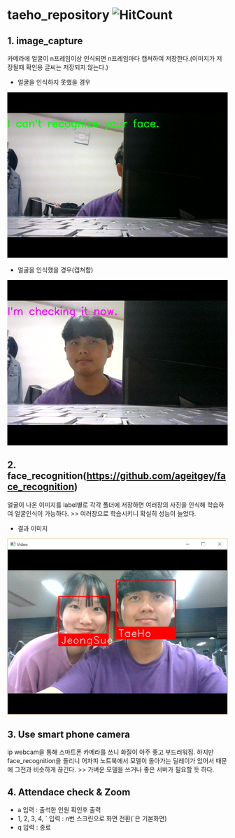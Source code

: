 # taeho_repository ![HitCount](http://hits.dwyl.com/KHU-Face-ID/taeho_repository.svg)

## 1. image_capture

카메라에 얼굴이 n프레임이상 인식되면 n프레임마다 캡쳐하여 저장한다.(이미지가 저장될때 확인용 글씨는 저장되지 않는다.)

* 얼굴을 인식하지 못했을 경우

![png](https://github.com/KHU-Face-ID/taeho_repository/blob/master/image/capture/20-03-26_23-53-06.png?raw=true)

* 얼굴을 인식했을 경우(캡쳐함)

![png](https://github.com/KHU-Face-ID/taeho_repository/blob/master/image/capture/20-03-26_23-51-26.png?raw=true)

## 2. face_recognition(https://github.com/ageitgey/face_recognition)

얼굴이 나온 이미지를 label별로 각각 폴더에 저장하면 여러장의 사진을 인식해 학습하여 얼굴인식이 가능하다. >> 여러장으로 학습시키니 확실히 성능이 늘었다.

* 결과 이미지

![png](https://github.com/KHU-Face-ID/taeho_repository/blob/master/image/face_recognition/result.png?raw=true)

## 3. Use smart phone camera

ip webcam을 통해 스마트폰 카메라를 쓰니 화질이 아주 좋고 부드러워짐. 하지만 face_recognition을 돌리니 어차피 노트북에서 모델이 돌아가는 딜레이가 있어서 때문에 그전과 비슷하게 끊긴다. >> 가벼운 모델을 쓰거나 좋은 서버가 필요할 듯 하다.

## 4. Attendace check & Zoom

- a 입력 : 출석한 인원 확인후 출력
- 1, 2, 3, 4, \` 입력 : n번 스크린으로 화면 전환(\`은 기본화면)
- q 입력 : 종료
